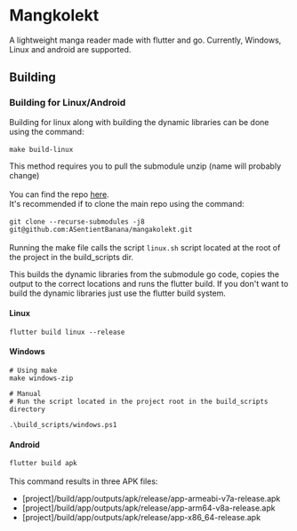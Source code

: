 # Mangkolekt

A lightweight manga reader made with flutter and go.
Currently, Windows, Linux and android are supported.

## Building
### Building for Linux/Android 
Building for linux along with building the dynamic libraries can be done using the command: 
\
\
`make build-linux`

This method requires you to pull the submodule unzip (name will probably change)\
\
You can find the repo [here](https://github.com/ASentientBanana/mangakolekt_unzip_module).
\
It's recommended if to clone the main repo using the command:
\
\
`git clone --recurse-submodules -j8 git@github.com:ASentientBanana/mangakolekt.git`
\
\
Running the make file calls the script `linux.sh` script located at the root of the project in the build_scripts dir.

This builds the dynamic libraries from the submodule go code, copies the output to the correct locations and runs the flutter build.
If you don't want to build the dynamic libraries just use the flutter build system.
#### Linux
`flutter build linux --release`
#### Windows
```
# Using make
make windows-zip

# Manual
# Run the script located in the project root in the build_scripts directory

.\build_scripts/windows.ps1
```
#### Android
`flutter build apk `  
\
This command results in three APK files:
   * [project]/build/app/outputs/apk/release/app-armeabi-v7a-release.apk
   * [project]/build/app/outputs/apk/release/app-arm64-v8a-release.apk
   * [project]/build/app/outputs/apk/release/app-x86_64-release.apk
